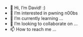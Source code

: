 - 👋 Hi, I’m David! :)
- 👀 I’m interested in pwning n00bs
- 🌱 I’m currently learning ...
- 💞️ I’m looking to collaborate on ...
- 📫 How to reach me ...

<!---
drowsy-rice/drowsy-rice is a ✨ special ✨ repository because its `README.md` (this file) appears on your GitHub profile.
You can click the Preview link to take a look at your changes.
--->
